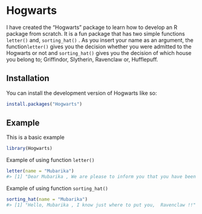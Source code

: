 
<!-- README.md is generated from README.Rmd. Please edit that file -->

# Hogwarts

<!-- badges: start -->

<!-- badges: end -->

I have created the “Hogwarts” package to learn how to develop an R
package from scratch. It is a fun package that has two simple functions
`letter()` and, `sorting_hat()` . As you insert your name as an
argument, the function`letter()` gives you the decision whether you were
admitted to the Hogwarts or not and `sorting_hat()` gives you the
decision of which house you belong to; Griffindor, Slytherin, Ravenclaw
or, Hufflepuff.

## Installation

You can install the development version of Hogwarts like so:

``` r
install.packages("Hogwarts")
```

## Example

This is a basic example

``` r
library(Hogwarts)
```

Example of using function `letter()`

``` r
letter(name = "Mubarika")
#> [1] "Dear Mubarika , We are please to inform you that you have been accepted at Hogwarts School of Witchcraft and Wizardry!"
```

Example of using function `sorting_hat()`

``` r
sorting_hat(name = "Mubarika")
#> [1] "Hello, Mubarika , I know just where to put you,  Ravenclaw !!"
```
